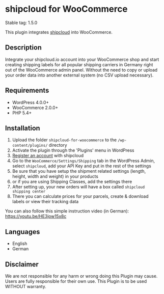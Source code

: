 # shipcloud for WooCommerce

Stable tag: 1.5.0

This plugin integrates [shipcloud](http://bit.ly/shipcloud_for_woocommerce) into WooCommerce.

## Description

Integrate your shipcloud.io account into your WooCommerce shop and start creating shipping labels
for all popular shipping carriers in Germany right out of the WooCommerce admin panel. Without the
need to copy or upload your order data into another external system (no CSV upload necessary).

## Requirements

- WordPress 4.0.0+
- WooCommerce 2.0.0+
- PHP 5.4+

## Installation
1. Upload the folder `shipcloud-for-woocommerce` to the `/wp-content/plugins/` directory
2. Activate the plugin through the 'Plugins' menu in WordPress
3. [Register an account](http://bit.ly/shipcloud-for-woocommerce-en) with shipcloud
4. Go to the `WooCommerce/Settings/Shipping` tab in the WordPress Admin, select `shipcloud`, add your API Key and put in the rest of the settings
5. Be sure that you have setup the shipment related settings (length, height, width and weight) in your products
6. or if you are using Shipping Classes, add the settings there
7. After setting up, your new orders will have a box called `shipcloud shipping center`
8. There you can calculate prices for your parcels, create & download labels or view their tracking data

You can also follow this simple instruction video (in German):
https://youtu.be/HE3jow15x8c

## Languages
- English
- German

## Disclaimer
We are not responsible for any harm or wrong doing this Plugin may cause. Users are fully responsible for their own use. This Plugin is to be used WITHOUT warranty.

